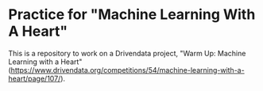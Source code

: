 # Practice for "Machine Learning With A Heart"
This is a repository to work on a Drivendata project, "Warm Up: Machine Learning with a Heart" (https://www.drivendata.org/competitions/54/machine-learning-with-a-heart/page/107/).
